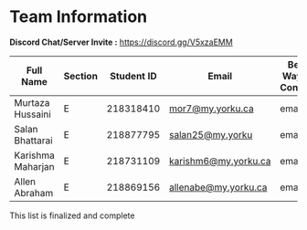 # Team Information


**Discord Chat/Server Invite :** https://discord.gg/V5xzaEMM

| Full Name        | Section    | Student ID  | Email              | Best Way to Contact | Discord Username  |
|------------------|------------|-------------|--------------------|---------------------|-------------------|
|Murtaza Hussaini  |    E       |218318410    |  mor7@my.yorku.ca  |        email        |  murtazahussaini  |
|Salan Bhattarai   |    E       |218877795    |salan25@my.yorku    |        email        |  salan2131        |
|Karishma Maharjan |    E       |218731109    |karishm6@my.yorku.ca|        email        |  karishma0166     |
|Allen Abraham     |    E       |218869156    |allenabe@my.yorku.ca|        email        |  rockstar_wf      |

This list is finalized and complete
